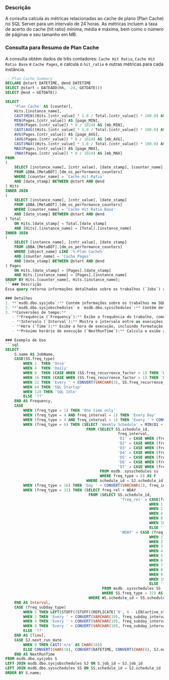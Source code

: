 ### Descrição
A consulta calcula as métricas relacionadas ao cache de plano (Plan Cache) no SQL Server para um intervalo de 24 horas. As métricas incluem a taxa de acerto do cache (hit ratio) mínima, média e máxima, bem como o número de páginas e seu tamanho em MB.

### Consulta para Resumo de Plan Cache
A consulta obtém dados de três contadores: `Cache Hit Ratio`, `Cache Hit Ratio Base` e `Cache Pages`, e calcula o `hit_ratio` e outras métricas para cada instância.

```sql
-- Plan Cache Summary
DECLARE @start DATETIME, @end DATETIME
SELECT @start = DATEADD(hh, -24, GETDATE())
SELECT @end = GETDATE()

SELECT 
    'Plan Cache' AS [counter],
    Hits.[instance_name], 
    CAST(MIN((Hits.[cntr_value] * 1.0 / Total.[cntr_value]) * 100.0) AS DECIMAL(5,2)) AS [hit_ratio_MIN], 
    MIN(Pages.[cntr_value]) AS [page_MIN], 
    (MIN(Pages.[cntr_value]) * 8 / 1024) AS [mb_MIN], 
    CAST(AVG((Hits.[cntr_value] * 1.0 / Total.[cntr_value]) * 100.0) AS DECIMAL(5,2)) AS [hit_ratio_AVG], 
    AVG(Pages.[cntr_value]) AS [page_AVG], 
    (AVG(Pages.[cntr_value]) * 8 / 1024) AS [mb_AVG], 
    CAST(MAX((Hits.[cntr_value] * 1.0 / Total.[cntr_value]) * 100.0) AS DECIMAL(5,2)) AS [hit_ratio_MAX], 
    MAX(Pages.[cntr_value]) AS [page_MAX],
    (MAX(Pages.[cntr_value]) * 8 / 1024) AS [mb_MAX] 
FROM 
(
    SELECT [instance_name], [cntr_value], [date_stamp], [counter_name]
    FROM iDBA.[MetaBOT].[dm_os_performance_counters]
    WHERE [counter_name] = 'Cache Hit Ratio'
    AND [date_stamp] BETWEEN @start AND @end
) Hits 
INNER JOIN
(
    SELECT [instance_name], [cntr_value], [date_stamp] 
    FROM iDBA.[MetaBOT].[dm_os_performance_counters] 
    WHERE [counter_name] = 'Cache Hit Ratio Base'
    AND [date_stamp] BETWEEN @start AND @end
) Total 
    ON Hits.[date_stamp] = Total.[date_stamp] 
    AND [Hits].[instance_name] = [Total].[instance_name]
INNER JOIN 
(
    SELECT [instance_name], [cntr_value], [date_stamp] 
    FROM iDBA.[MetaBOT].[dm_os_performance_counters] 
    WHERE [object_name] LIKE '%:Plan Cache%'
    AND [counter_name] = 'Cache Pages'
    AND [date_stamp] BETWEEN @start AND @end
) Pages
    ON Hits.[date_stamp] = [Pages].[date_stamp]
    AND Hits.[instance_name] = [Pages].[instance_name]
GROUP BY Hits.[counter_name], Hits.[instance_name];
```### Descrição
Essa query retorna informações detalhadas sobre os trabalhos (`Jobs`) agendados no SQL Server, incluindo o nome do trabalho, frequência de execução, intervalo, horário de execução, e o próximo horário de execução. Ela fornece uma visualização clara da programação dos trabalhos, seja para tarefas diárias, semanais ou com base em datas específicas.

### Detalhes
1. **`msdb.dbo.sysjobs`:** Contém informações sobre os trabalhos no SQL Server.
2. **`msdb.dbo.sysjobschedules` e `msdb.dbo.sysschedules`:** Contêm detalhes sobre os agendamentos de cada trabalho, incluindo frequência, intervalo e horário.
3. **Conversões de tempo:**
   - **Frequência (`Frequency`):** Exibe a frequência do trabalho, como 'Diário', 'Semanal', 'Mensal', etc.
   - **Intervalo (`Interval`):** Mostra o intervalo entre as execuções, como o número de dias, semanas ou meses, dependendo da configuração.
   - **Hora (`Time`):** Exibe a hora de execução, incluindo formatação de minutos, segundos e horas.
   - **Próximo horário de execução (`NextRunTime`):** Calcula e exibe a data e hora do próximo agendamento.

### Exemplo de Uso
```sql
SELECT 
    S.name AS JobName,                    
    CASE(SS.freq_type)
        WHEN 1  THEN 'Once'
        WHEN 4  THEN 'Daily'
        WHEN 8  THEN (CASE WHEN (SS.freq_recurrence_factor > 1) THEN 'Every ' + CONVERT(VARCHAR(3), SS.freq_recurrence_factor) + ' Weeks' ELSE 'Weekly' END)
        WHEN 16 THEN (CASE WHEN (SS.freq_recurrence_factor > 1) THEN 'Every ' + CONVERT(VARCHAR(3), SS.freq_recurrence_factor) + ' Months' ELSE 'Monthly' END)
        WHEN 32 THEN 'Every ' + CONVERT(VARCHAR(3), SS.freq_recurrence_factor) + ' Months'
        WHEN 64 THEN 'SQL Startup'
        WHEN 128 THEN 'SQL Idle'
        ELSE '??'
    END AS Frequency,  
    CASE
        WHEN (freq_type = 1) THEN 'One time only'
        WHEN (freq_type = 4 AND freq_interval = 1) THEN 'Every Day'
        WHEN (freq_type = 4 AND freq_interval > 1) THEN 'Every ' + CONVERT(VARCHAR(10), freq_interval) + ' Days'
        WHEN (freq_type = 8) THEN (SELECT 'Weekly Schedule' = MIN(D1 + D2 + D3 + D4 + D5 + D6 + D7)
                                    FROM (SELECT SS.schedule_id,
                                                  freq_interval, 
                                                  'D1' = CASE WHEN (freq_interval & 1 <> 0) THEN 'Sun ' ELSE '' END,
                                                  'D2' = CASE WHEN (freq_interval & 2 <> 0) THEN 'Mon ' ELSE '' END,
                                                  'D3' = CASE WHEN (freq_interval & 4 <> 0) THEN 'Tue ' ELSE '' END,
                                                  'D4' = CASE WHEN (freq_interval & 8 <> 0) THEN 'Wed ' ELSE '' END,
                                                  'D5' = CASE WHEN (freq_interval & 16 <> 0) THEN 'Thu ' ELSE '' END,
                                                  'D6' = CASE WHEN (freq_interval & 32 <> 0) THEN 'Fri ' ELSE '' END,
                                                  'D7' = CASE WHEN (freq_interval & 64 <> 0) THEN 'Sat ' ELSE '' END
                                          FROM msdb..sysschedules ss
                                          WHERE freq_type = 8) AS F
                                    WHERE schedule_id = SJ.schedule_id)
        WHEN (freq_type = 16) THEN 'Day ' + CONVERT(VARCHAR(2), freq_interval) 
        WHEN (freq_type = 32) THEN (SELECT freq_rel + WDAY
                                     FROM (SELECT SS.schedule_id,
                                                   'freq_rel' = CASE(freq_relative_interval)
                                                                WHEN 1 THEN 'First'
                                                                WHEN 2 THEN 'Second'
                                                                WHEN 4 THEN 'Third'
                                                                WHEN 8 THEN 'Fourth'
                                                                WHEN 16 THEN 'Last'
                                                                ELSE '??' END,
                                                   'WDAY' = CASE (freq_interval)
                                                                WHEN 1 THEN ' Sun'
                                                                WHEN 2 THEN ' Mon'
                                                                WHEN 3 THEN ' Tue'
                                                                WHEN 4 THEN ' Wed'
                                                                WHEN 5 THEN ' Thu'
                                                                WHEN 6 THEN ' Fri'
                                                                WHEN 7 THEN ' Sat'
                                                                WHEN 8 THEN ' Day'
                                                                WHEN 9 THEN ' Weekday'
                                                                WHEN 10 THEN ' Weekend'
                                                                ELSE '??' END
                                           FROM msdb..sysschedules SS
                                           WHERE SS.freq_type = 32) AS WS 
                                     WHERE WS.schedule_id = SS.schedule_id) 
    END AS Interval,
    CASE (freq_subday_type)
        WHEN 1 THEN LEFT(STUFF((STUFF((REPLICATE('0', 6 - LEN(active_start_time))) + CONVERT(VARCHAR(6), active_start_time), 3, 0, ':')), 6, 0, ':'), 8)
        WHEN 2 THEN 'Every ' + CONVERT(VARCHAR(10), freq_subday_interval) + ' seconds'
        WHEN 4 THEN 'Every ' + CONVERT(VARCHAR(10), freq_subday_interval) + ' minutes'
        WHEN 8 THEN 'Every ' + CONVERT(VARCHAR(10), freq_subday_interval) + ' hours'
        ELSE '??'
    END AS [Time],
    CASE SJ.next_run_date
        WHEN 0 THEN CAST('n/a' AS CHAR(10))
        ELSE CONVERT(CHAR(10), CONVERT(DATETIME, CONVERT(CHAR(8), SJ.next_run_date)), 120) + ' ' + LEFT(STUFF((STUFF((REPLICATE('0', 6 - LEN(next_run_time))) + CONVERT(VARCHAR(6), next_run_time), 3, 0, ':')), 6, 0, ':'), 8)
    END AS NextRunTime
FROM msdb.dbo.sysjobs S
LEFT JOIN msdb.dbo.sysjobschedules SJ ON S.job_id = SJ.job_id  
LEFT JOIN msdb.dbo.sysschedules SS ON SS.schedule_id = SJ.schedule_id
ORDER BY S.name;
